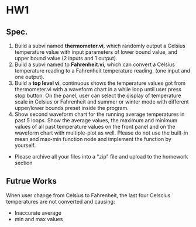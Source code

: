 # HW1
## Spec.
1. Build a subvi named **thermometer.vi**, which randomly output a Celsius temperature value with input parameters of lower bound value, and upper bound value (2 inputs and 1 output).
2. Build a subvi named to **Fahrenheit.vi**, which can convert a Celsius temperature reading to a Fahrenheit temperature reading. (one input and one output).
3. Build a **top level vi**, continuous shows the temperature values got from thermometer.vi with a waveform chart in a while loop until user press stop button. On the panel, user can select the display of temperature scale in Celsius or Fahrenheit and summer or winter mode with different upper/lower bounds preset inside the program.
4. Show second waveform chart for the running average temperatures in past 5 loops. Show the average values, the maximum and minimum values of all past temperature values on the front panel and on the waveform chart with multiple-plot as well. Please do not use the built-in mean and max-min function node and implement the function by yourself.
* Please archive all your files into a "zip" file and upload to the homework section  

## Futrue Works
When user change from Celsius to Fahrenheit, the last four Celscius temperatures are not converted and causing:
* Inaccurate average
* min and max values